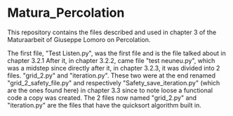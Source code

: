 # Matura_Percolation

This repository contains the files described and used in chapter 3 of the Maturaarbeit of Giuseppe Lomoro on Percolation.

The first file, "Test Listen.py", was the first file and is the file talked about in chapter 3.2.1
After it, in chapter 3.2.2, came file "test neuneu.py", which was a midstep since directly after it, in chapter 3.2.3, it was divided into 2 files. "grid_2.py" and "iteration.py".
These two were at the end renamed "grid_2_safety_file.py" and respectively "Safety_save_iteration.py" (which are the ones found here) in chapter 3.3 since to note loose a functional code a copy was created. 
The 2 files now named "grid_2.py" and "iteration.py" are the files that have the quicksort algorithm built in.
